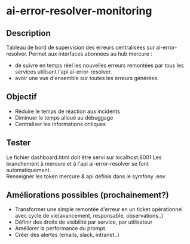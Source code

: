 # ai-error-resolver-monitoring

## Description
Tableau de bord de supervision des erreurs centralisées sur ai-error-resolver.
Permet aux interfaces abonnées au hub mercure : 
- de suivre en temps réel les nouvelles erreurs remontées par tous les services utilisant l'api ai-error-resolver.
- avoir une vue d'ensemble sur toutes les erreurs générées.


## Objectif
- Réduire le temps de réaction aux incidents
- Diminuer le temps alloué au débuggage
- Centraliser les informations critiques

## Tester 
Le fichier dashboard.html doit être servi sur localhost:8001
Les branchement à mercure et à l'api ai-error-resolver se font automatiquement.  
Renseigner les token mercure & api definis dans le symfony .env

## Améliorations possibles (prochainement?)
- Transformer une simple remontée d'erreur en un ticket opérationnel avec cycle de vie(avancement, responsable, observations..)
- Définir des droits de visibilité par service, par utilisateur
- Améliorer la performance du prompt.
- Créer des alertes (emails, slack, intranet..)

